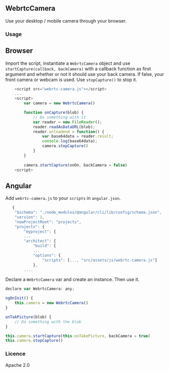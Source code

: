 
WebrtcCamera
---

Use your desktop / mobile camera through your browser.

### Usage

## Browser

Import the script, instantiate a `WebrtcCamera` object and use `startCapture(callback, backCamera)` with a callback function as first argument and whether or not it should use your back camera. If false, your front camera or webcam is used.
Use `stopCapture()` to stop it.

```javascript
    <script src="webrtc-camera.js"></script>
    ...
    <script>
        var camera = new WebrtcCamera()

        function onCapture(blob) {
            // Do something with it
            var reader = new FileReader();
            reader.readAsDataURL(blob); 
            reader.onloadend = function() {
                var base64data = reader.result;                
                console.log(base64data);
                camera.stopCapture()
            }
        }
      
        camera.startCapture(onOn, backCamera = false)
    <script>

```

## Angular

Add `webrtc-camera.js` to your `scripts` in `angular.json`.

```javascript
   {
    "$schema": "./node_modules/@angular/cli/lib/config/schema.json",
    "version": 1,
    "newProjectRoot": "projects",
    "projects": {
        "myproject": {
        ...
        "architect": {
            "build": {
            ...
            "options": {
                "scripts": [..., "src/assets/js/webrtc-camera.js"]
            },
        ....
```

Declare a `WebrtcCamera` var and create an instance. Then use it.

```javascript
declare var WebrtcCamera: any;

ngOnInit() {
    this.camera = new WebrtcCamera()
}

onTakPicture(blob) {
    // Do something with the blob
}

this.camera.startCapture(this.onTakePicture, backCamera = true)
this.camera.stopCapture()
```

### Licence
Apache 2.0




